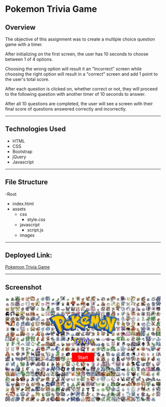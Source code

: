 # Pokemon Trivia Game

## Overview

The objective of this assignment was to create a multiple choice question game with a timer.

After initializing on the first screen, the user has 10 seconds to choose between 1 of 4 options.

Choosing the wrong option will result it an "Incorrect" screen while choosing the right option will 
result in a "correct" screen and add 1 point to the user's total score.

After each question is clicked on, whether correct or not, they will proceed to the following question
with another timer of 10 seconds to answer.

After all 10 questions are completed, the user will see a screen with their final score of 
questions answered correctly and incorrectly.

---

## Technologies Used
* HTML
* CSS
* Bootstrap
* jQuery
* Javascript

---

## File Structure

-Root
* index.html
* assets
    * css
        * style.css
    * javascript
        * script.js
    * images

---

## Deployed Link:

[Pokemon Trivia Game](https://bwilson1990.github.io/TriviaGame/)

---

## Screenshot

![homepage](assets/images/03-pokemon-trivia.png)
